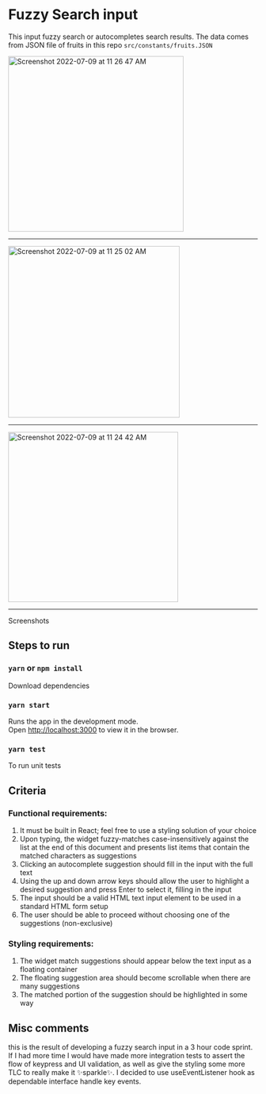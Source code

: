 # Fuzzy Search input

This input fuzzy search or autocompletes search results. The data comes from JSON file of fruits in this repo `src/constants/fruits.JSON`

<img width="354" alt="Screenshot 2022-07-09 at 11 26 47 AM" src="https://user-images.githubusercontent.com/16339467/178099995-a5fe02e8-bde9-4972-832b-1a43e9b5b529.png">

-----
<img width="346" alt="Screenshot 2022-07-09 at 11 25 02 AM" src="https://user-images.githubusercontent.com/16339467/178099971-49ef075e-f890-4169-b023-2ada0a168d6a.png">

-----
<img width="343" alt="Screenshot 2022-07-09 at 11 24 42 AM" src="https://user-images.githubusercontent.com/16339467/178099973-d259e717-be92-4451-8ade-3a64387309e0.png">

----- 
Screenshots


## Steps to run

### `yarn` or `npm install`

Download dependencies

### `yarn start`

Runs the app in the development mode.\
Open [http://localhost:3000](http://localhost:3000) to view it in the browser.

### `yarn test`

To run unit tests

## Criteria


### Functional requirements:
1. It must be built in React; feel free to use a styling solution of your choice
2. Upon typing, the widget fuzzy-matches case-insensitively against the list at the end of this document and presents list items that contain the matched characters as suggestions
3. Clicking an autocomplete suggestion should fill in the input with the full text
4. Using the up and down arrow keys should allow the user to highlight a desired suggestion and press Enter to select it, filling in the input
5. The input should be a valid HTML text input element to be used in a standard HTML form setup
6. The user should be able to proceed without choosing one of the suggestions (non-exclusive)

### Styling requirements:
1. The widget match suggestions should appear below the text input as a floating container
2. The floating suggestion area should become scrollable when there are many suggestions
3. The matched portion of the suggestion should be highlighted in some way


## Misc comments

this is the result of developing a fuzzy search input in a 3 hour code sprint.
If I had more time I would have made more integration tests to assert the flow of keypress and UI validation, 
as well as give the styling some more TLC to really make it ✨sparkle✨.
I decided to use useEventListener hook as dependable interface handle key events.

